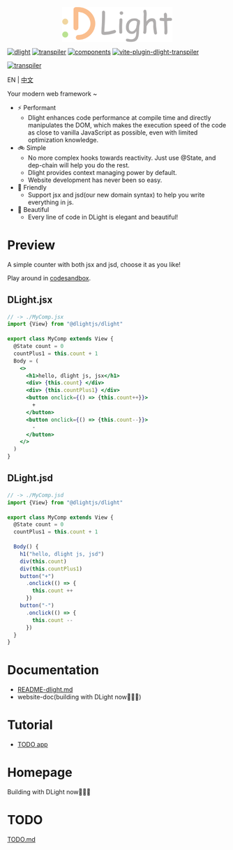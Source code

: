 <img src="./docs/imgs/logo_title.png" style="display:block; margin: auto; width: 50%;"/>

[![dlight](https://badgen.net/npm/v/@dlightjs/dlight?label=@dlightjs/dlight)](https://www.npmjs.com/package/@dlightjs/dlight)
[![transpiler](https://badgen.net/npm/v/@dlightjs/transpiler?label=@dlightjs/transpiler)](https://www.npmjs.com/package/@dlightjs/transpiler)
[![components](https://badgen.net/npm/v/@dlightjs/components?label=@dlightjs/components)](https://www.npmjs.com/package/@dlightjs/components)
[![vite-plugin-dlight-transpiler](https://badgen.net/npm/v/vite-plugin-dlight-transpiler?label=vite-plugin-dlight-transpiler)](https://www.npmjs.com/package/https://badgen.net/npm/v/vite-plugin-dlight-transpiler?label=vite-plugin-dlight-transpiler)

[![transpiler](https://badgen.net/npm/v/@dlightjs/useless?label=@dlightjs/useless)](https://www.npmjs.com/package/@dlightjs/useless)

EN | [中文](./docs/zh/README.md)

Your modern web framework ~

* ⚡️ Performant
  * Dlight enhances code performance at compile time and directly manipulates the DOM, which makes the execution speed of the code as close to vanilla JavaScript as possible, even with limited optimization knowledge.
* 🚲 Simple
  * No more complex hooks towards reactivity. Just use @State, and dep-chain will help you do the rest.
  * Dlight provides context managing power by default.
  * Website development has never been so easy.
* 🍼 Friendly
  * Support jsx and jsd(our new domain syntax) to help you write everything in js.
* 🦋 Beautiful
  * Every line of code in DLight is elegant and beautiful!

# Preview

A simple counter with both jsx and jsd, choose it as you like!

Play around in [codesandbox](https://codesandbox.io/p/sandbox/dlight-vite-quickstart-4tgogd).

## DLight.jsx

```jsx
// -> ./MyComp.jsx
import {View} from "@dlightjs/dlight"

export class MyComp extends View {
  @State count = 0  
  countPlus1 = this.count + 1 
  Body = (
    <>
      <h1>hello, dlight js, jsx</h1>
      <div> {this.count} </div>
      <div> {this.countPlus1} </div>
      <button onclick={() => {this.count++}}>
        +
      </button>
      <button onclick={() => {this.count--}}>
        -
      </button>
    </>
  )
}
```

## DLight.jsd

```js
// -> ./MyComp.jsd
import {View} from "@dlightjs/dlight"

export class MyComp extends View {
  @State count = 0  
  countPlus1 = this.count + 1  

  Body() {
    h1("hello, dlight js, jsd")
    div(this.count)
    div(this.countPlus1)
    button("+")
      .onclick(() => {
        this.count ++
      })
    button("-")
      .onclick(() => {
        this.count --
      })
  }
}
```

# Documentation

* [README-dlight.md](./packages/@dlightjs/dlight/README.md)
* website-doc(building with DLight now👨🏻‍💻)

# Tutorial
* [TODO app](https://codesandbox.io/p/sandbox/dlight-todoapp-jsx-42t284)


# Homepage

Building with DLight now👨🏻‍💻

# TODO

[TODO.md](./docs/TODO.md)
